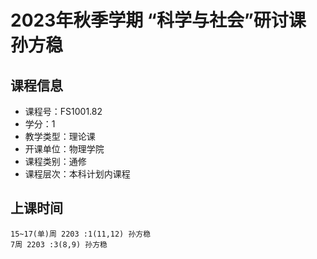 # 2023年秋季学期 “科学与社会”研讨课 孙方稳






## 课程信息

- 课程号：FS1001.82
- 学分：1
- 教学类型：理论课
- 开课单位：物理学院
- 课程类别：通修
- 课程层次：本科计划内课程

## 上课时间

```
15~17(单)周 2203 :1(11,12) 孙方稳
7周 2203 :3(8,9) 孙方稳
```

